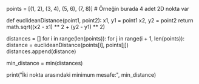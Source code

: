 points = [(1, 2), (3, 4), (5, 6), (7, 8)]  # Örneğin burada 4 adet 2D nokta var

def euclideanDistance(point1, point2):
    x1, y1 = point1
    x2, y2 = point2
    return math.sqrt((x2 - x1) ** 2 + (y2 - y1) ** 2)

distances = []
for i in range(len(points)):
    for j in range(i + 1, len(points)):
        distance = euclideanDistance(points[i], points[j])
        distances.append(distance)

min_distance = min(distances)

print("İki nokta arasındaki minimum mesafe:", min_distance)

